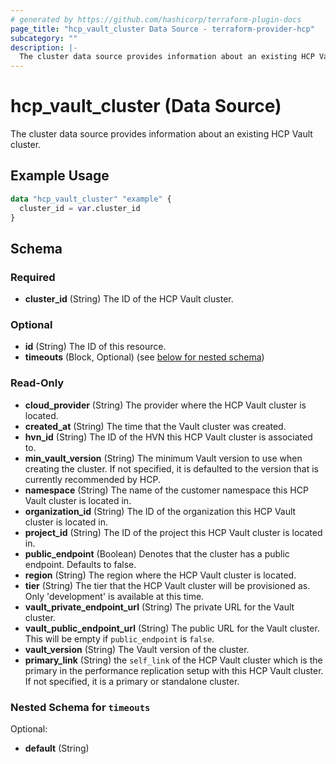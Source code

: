 ```yaml
---
# generated by https://github.com/hashicorp/terraform-plugin-docs
page_title: "hcp_vault_cluster Data Source - terraform-provider-hcp"
subcategory: ""
description: |-
  The cluster data source provides information about an existing HCP Vault cluster.
---
```


# hcp_vault_cluster (Data Source)

The cluster data source provides information about an existing HCP Vault cluster.

## Example Usage

```terraform
data "hcp_vault_cluster" "example" {
  cluster_id = var.cluster_id
}
```

<!-- schema generated by tfplugindocs -->
## Schema

### Required

- **cluster_id** (String) The ID of the HCP Vault cluster.

### Optional

- **id** (String) The ID of this resource.
- **timeouts** (Block, Optional) (see [below for nested schema](#nestedblock--timeouts))

### Read-Only

- **cloud_provider** (String) The provider where the HCP Vault cluster is located.
- **created_at** (String) The time that the Vault cluster was created.
- **hvn_id** (String) The ID of the HVN this HCP Vault cluster is associated to.
- **min_vault_version** (String) The minimum Vault version to use when creating the cluster. If not specified, it is defaulted to the version that is currently recommended by HCP.
- **namespace** (String) The name of the customer namespace this HCP Vault cluster is located in.
- **organization_id** (String) The ID of the organization this HCP Vault cluster is located in.
- **project_id** (String) The ID of the project this HCP Vault cluster is located in.
- **public_endpoint** (Boolean) Denotes that the cluster has a public endpoint. Defaults to false.
- **region** (String) The region where the HCP Vault cluster is located.
- **tier** (String) The tier that the HCP Vault cluster will be provisioned as.  Only 'development' is available at this time.
- **vault_private_endpoint_url** (String) The private URL for the Vault cluster.
- **vault_public_endpoint_url** (String) The public URL for the Vault cluster. This will be empty if `public_endpoint` is `false`.
- **vault_version** (String) The Vault version of the cluster.
- **primary_link** (String) the `self_link` of the HCP Vault cluster which is the primary in the performance replication setup with this HCP Vault cluster. If not specified, it is a primary or standalone cluster.

<a id="nestedblock--timeouts"></a>
### Nested Schema for `timeouts`

Optional:

- **default** (String)


